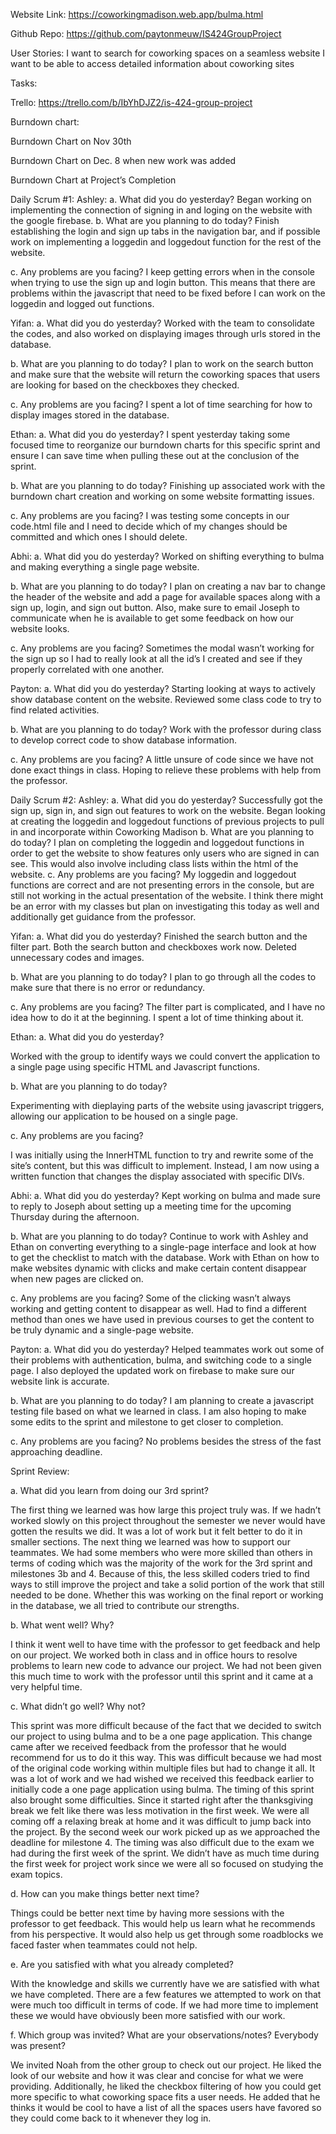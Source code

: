 Website Link: https://coworkingmadison.web.app/bulma.html

Github Repo: https://github.com/paytonmeuw/IS424GroupProject

User Stories:
I want to search for coworking spaces on a seamless website
I want to be able to access detailed information about coworking sites

Tasks:

Trello: https://trello.com/b/IbYhDJZ2/is-424-group-project

Burndown chart:

Burndown Chart on Nov 30th

Burndown Chart on Dec. 8 when new work was added

Burndown Chart at Project’s Completion

Daily Scrum #1:
Ashley:
a. What did you do yesterday?
Began working on implementing the connection of signing in and loging on the website with the google firebase.
b. What are you planning to do today?
Finish establishing the login and sign up tabs in the navigation bar, and if possible work on implementing a loggedin and loggedout function for the rest of the website.

c. Any problems are you facing?
I keep getting errors when in the console when trying to use the sign up and login button. This means that there are problems within the javascript that need to be fixed before I can work on the loggedin and logged out functions.

Yifan:
a. What did you do yesterday?
Worked with the team to consolidate the codes, and also worked on displaying images through urls stored in the database.

b. What are you planning to do today?
I plan to work on the search button and make sure that the website will return the coworking spaces that users are looking for based on the checkboxes they checked.

c. Any problems are you facing?
I spent a lot of time searching for how to display images stored in the database.

Ethan:
a. What did you do yesterday?
I spent yesterday taking some focused time to reorganize our burndown charts for this specific sprint and ensure I can save time when pulling these out at the conclusion of the sprint.

b. What are you planning to do today?
Finishing up associated work with the burndown chart creation and working on some website formatting issues.

c. Any problems are you facing?
I was testing some concepts in our code.html file and I need to decide which of my changes should be committed and which ones I should delete.

Abhi:
a. What did you do yesterday?
Worked on shifting everything to bulma and making everything a single page website.

b. What are you planning to do today?
I plan on creating a nav bar to change the header of the website and add a page for available spaces along with a sign up, login, and sign out button. Also, make sure to email Joseph to communicate when he is available to get some feedback on how our website looks.

c. Any problems are you facing?
Sometimes the modal wasn’t working for the sign up so I had to really look at all the id’s I created and see if they properly correlated with one another.

Payton:
a. What did you do yesterday?
Starting looking at ways to actively show database content on the website. Reviewed some class code to try to find related activities.

b. What are you planning to do today?
Work with the professor during class to develop correct code to show database information.

c. Any problems are you facing?
A little unsure of code since we have not done exact things in class. Hoping to relieve these problems with help from the professor.

Daily Scrum #2:
Ashley:
a. What did you do yesterday?
Successfully got the sign up, sign in, and sign out features to work on the website. Began looking at creating the loggedin and loggedout functions of previous projects to pull in and incorporate within Coworking Madison
b. What are you planning to do today?
I plan on completing the loggedin and loggedout functions in order to get the website to show features only users who are signed in can see. This would also involve including class lists within the html of the website.
c. Any problems are you facing?
My loggedin and loggedout functions are correct and are not presenting errors in the console, but are still not working in the actual presentation of the website. I think there might be an error with my classes but plan on investigating this today as well and additionally get guidance from the professor.

Yifan:
a. What did you do yesterday?
Finished the search button and the filter part. Both the search button and checkboxes work now. Deleted unnecessary codes and images.

b. What are you planning to do today?
I plan to go through all the codes to make sure that there is no error or redundancy.

c. Any problems are you facing?
The filter part is complicated, and I have no idea how to do it at the beginning. I spent a lot of time thinking about it.

Ethan:
a. What did you do yesterday?

Worked with the group to identify ways we could convert the application to a single page using specific HTML and Javascript functions.

b. What are you planning to do today?

Experimenting with dieplaying parts of the website using javascript triggers, allowing our application to be housed on a single page.

c. Any problems are you facing?

I was initially using the InnerHTML function to try and rewrite some of the site’s content, but this was difficult to implement. Instead, I am now using a written function that changes the display associated with specific DIVs.

Abhi:
a. What did you do yesterday?
Kept working on bulma and made sure to reply to Joseph about setting up a meeting time for the upcoming Thursday during the afternoon.

b. What are you planning to do today?
Continue to work with Ashley and Ethan on converting everything to a single-page interface and look at how to get the checklist to match with the database. Work with Ethan on how to make websites dynamic with clicks and make certain content disappear when new pages are clicked on.

c. Any problems are you facing?
Some of the clicking wasn’t always working and getting content to disappear as well. Had to find a different method than ones we have used in previous courses to get the content to be truly dynamic and a single-page website.

Payton:
a. What did you do yesterday?
Helped teammates work out some of their problems with authentication, bulma, and switching code to a single page. I also deployed the updated work on firebase to make sure our website link is accurate.

b. What are you planning to do today?
I am planning to create a javascript testing file based on what we learned in class. I am also hoping to make some edits to the sprint and milestone to get closer to completion.

c. Any problems are you facing?
No problems besides the stress of the fast approaching deadline.

Sprint Review:

a. What did you learn from doing our 3rd sprint?

The first thing we learned was how large this project truly was. If we hadn’t worked slowly on this project throughout the semester we never would have gotten the results we did. It was a lot of work but it felt better to do it in smaller sections.
The next thing we learned was how to support our teammates. We had some members who were more skilled than others in terms of coding which was the majority of the work for the 3rd sprint and milestones 3b and 4. Because of this, the less skilled coders tried to find ways to still improve the project and take a solid portion of the work that still needed to be done. Whether this was working on the final report or working in the database, we all tried to contribute our strengths.

b. What went well? Why?

I think it went well to have time with the professor to get feedback and help on our project. We worked both in class and in office hours to resolve problems to learn new code to advance our project. We had not been given this much time to work with the professor until this sprint and it came at a very helpful time.

c. What didn’t go well? Why not?

This sprint was more difficult because of the fact that we decided to switch our project to using bulma and to be a one page application. This change came after we received feedback from the professor that he would recommend for us to do it this way. This was difficult because we had most of the original code working within multiple files but had to change it all. It was a lot of work and we had wished we received this feedback earlier to initially code a one page application using bulma.
The timing of this sprint also brought some difficulties. Since it started right after the thanksgiving break we felt like there was less motivation in the first week. We were all coming off a relaxing break at home and it was difficult to jump back into the project. By the second week our work picked up as we approached the deadline for milestone 4. The timing was also difficult due to the exam we had during the first week of the sprint. We didn’t have as much time during the first week for project work since we were all so focused on studying the exam topics.

d. How can you make things better next time?

Things could be better next time by having more sessions with the professor to get feedback. This would help us learn what he recommends from his perspective. It would also help us get through some roadblocks we faced faster when teammates could not help.

e. Are you satisfied with what you already completed?

With the knowledge and skills we currently have we are satisfied with what we have completed. There are a few features we attempted to work on that were much too difficult in terms of code. If we had more time to implement these we would have obviously been more satisfied with our work.

f. Which group was invited? What are your observations/notes? Everybody was present?

We invited Noah from the other group to check out our project. He liked the look of our website and how it was clear and concise for what we were providing. Additionally, he liked the checkbox filtering of how you could get more specific to what coworking space fits a user needs. He added that he thinks it would be cool to have a list of all the spaces users have favored so they could come back to it whenever they log in.
